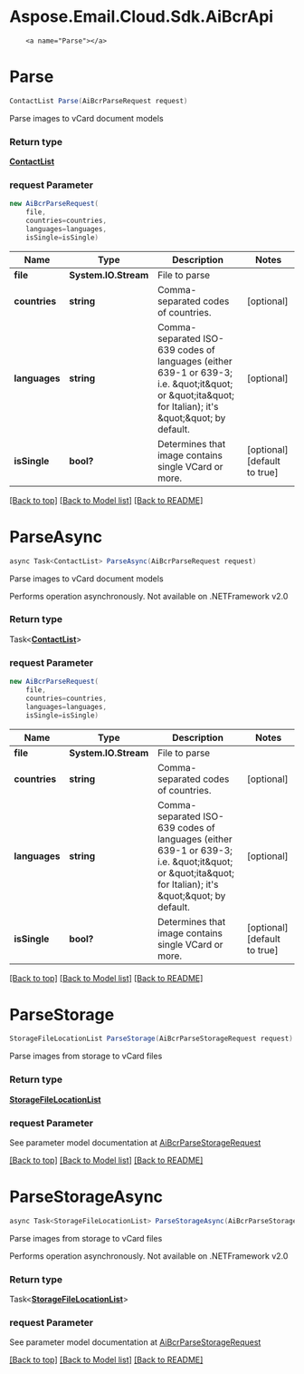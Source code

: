 # Aspose.Email.Cloud.Sdk.AiBcrApi

        <a name="Parse"></a>
# Parse

```csharp
ContactList Parse(AiBcrParseRequest request)
```

Parse images to vCard document models             

### Return type

[**ContactList**](ContactList.md)

### request Parameter
```csharp
new AiBcrParseRequest(
    file,
    countries=countries,
    languages=languages,
    isSingle=isSingle)
```

Name | Type | Description  | Notes
------------- | ------------- | ------------- | -------------
 **file** | **System.IO.Stream**| File to parse | 
 **countries** | **string**| Comma-separated codes of countries. | [optional] 
 **languages** | **string**| Comma-separated ISO-639 codes of languages (either 639-1 or 639-3; i.e. \&quot;it\&quot; or \&quot;ita\&quot; for Italian); it&#39;s \&quot;\&quot; by default.              | [optional] 
 **isSingle** | **bool?**| Determines that image contains single VCard or more. | [optional] [default to true]

[[Back to top]](#) [[Back to Model list]](Models.md) [[Back to README]](README.md)

<a name="ParseAsync"></a>
# ParseAsync

```csharp
async Task<ContactList> ParseAsync(AiBcrParseRequest request)
```

Parse images to vCard document models             

Performs operation asynchronously. Not available on .NETFramework v2.0

### Return type

Task<[**ContactList**](ContactList.md)>

### request Parameter
```csharp
new AiBcrParseRequest(
    file,
    countries=countries,
    languages=languages,
    isSingle=isSingle)
```

Name | Type | Description  | Notes
------------- | ------------- | ------------- | -------------
 **file** | **System.IO.Stream**| File to parse | 
 **countries** | **string**| Comma-separated codes of countries. | [optional] 
 **languages** | **string**| Comma-separated ISO-639 codes of languages (either 639-1 or 639-3; i.e. \&quot;it\&quot; or \&quot;ita\&quot; for Italian); it&#39;s \&quot;\&quot; by default.              | [optional] 
 **isSingle** | **bool?**| Determines that image contains single VCard or more. | [optional] [default to true]

[[Back to top]](#) [[Back to Model list]](Models.md) [[Back to README]](README.md)
        <a name="ParseStorage"></a>
# ParseStorage

```csharp
StorageFileLocationList ParseStorage(AiBcrParseStorageRequest request)
```

Parse images from storage to vCard files             

### Return type

[**StorageFileLocationList**](StorageFileLocationList.md)

### request Parameter

See parameter model documentation at [AiBcrParseStorageRequest](AiBcrParseStorageRequest.md)

[[Back to top]](#) [[Back to Model list]](Models.md) [[Back to README]](README.md)

<a name="ParseStorageAsync"></a>
# ParseStorageAsync

```csharp
async Task<StorageFileLocationList> ParseStorageAsync(AiBcrParseStorageRequest request)
```

Parse images from storage to vCard files             

Performs operation asynchronously. Not available on .NETFramework v2.0

### Return type

Task<[**StorageFileLocationList**](StorageFileLocationList.md)>

### request Parameter

See parameter model documentation at [AiBcrParseStorageRequest](AiBcrParseStorageRequest.md)

[[Back to top]](#) [[Back to Model list]](Models.md) [[Back to README]](README.md)
